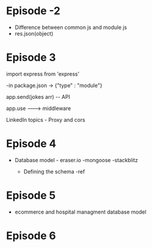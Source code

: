 # Episode -2

- Difference between common js and module js
- res.json(object)

# Episode 3

import express from 'express'

-in package.json -> {"type" : "module"}

app.send(jokes arr) -- API

app.use ---> middleware

LinkedIn topics - Proxy and cors

# Episode 4

- Database model - eraser.io
  -mongoose
  -stackblitz

  - Defining the schema
    -ref

# Episode 5

- ecommerce and hospital managment database model

# Episode 6
